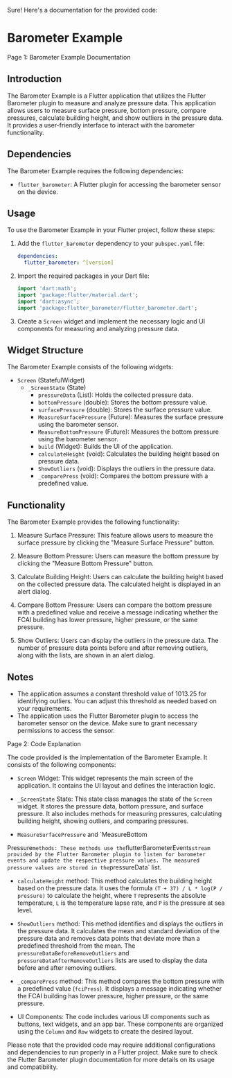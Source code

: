 Sure! Here's a documentation for the provided code:

# Barometer Example

Page 1: Barometer Example Documentation

## Introduction

The Barometer Example is a Flutter application that utilizes the Flutter Barometer plugin to measure and analyze pressure data. This application allows users to measure surface pressure, bottom pressure, compare pressures, calculate building height, and show outliers in the pressure data. It provides a user-friendly interface to interact with the barometer functionality.

## Dependencies

The Barometer Example requires the following dependencies:

- `flutter_barometer`: A Flutter plugin for accessing the barometer sensor on the device.

## Usage

To use the Barometer Example in your Flutter project, follow these steps:

1. Add the `flutter_barometer` dependency to your `pubspec.yaml` file:
   ```yaml
   dependencies:
     flutter_barometer: ^[version]
   ```
2. Import the required packages in your Dart file:
   ```dart
   import 'dart:math';
   import 'package:flutter/material.dart';
   import 'dart:async';
   import 'package:flutter_barometer/flutter_barometer.dart';
   ```
3. Create a `Screen` widget and implement the necessary logic and UI components for measuring and analyzing pressure data.

## Widget Structure

The Barometer Example consists of the following widgets:

- `Screen` (StatefulWidget)
  - `_ScreenState` (State)
    - `pressureData` (List<double>): Holds the collected pressure data.
    - `bottomPressure` (double): Stores the bottom pressure value.
    - `surfacePressure` (double): Stores the surface pressure value.
    - `MeasureSurfacePressure` (Future<void>): Measures the surface pressure using the barometer sensor.
    - `MeasureBottomPressure` (Future<void>): Measures the bottom pressure using the barometer sensor.
    - `build` (Widget): Builds the UI of the application.
    - `calculateHeight` (void): Calculates the building height based on pressure data.
    - `ShowOutliers` (void): Displays the outliers in the pressure data.
    - `_comparePress` (void): Compares the bottom pressure with a predefined value.

## Functionality

The Barometer Example provides the following functionality:

1. Measure Surface Pressure: This feature allows users to measure the surface pressure by clicking the "Measure Surface Pressure" button.

2. Measure Bottom Pressure: Users can measure the bottom pressure by clicking the "Measure Bottom Pressure" button.

3. Calculate Building Height: Users can calculate the building height based on the collected pressure data. The calculated height is displayed in an alert dialog.

4. Compare Bottom Pressure: Users can compare the bottom pressure with a predefined value and receive a message indicating whether the FCAI building has lower pressure, higher pressure, or the same pressure.

5. Show Outliers: Users can display the outliers in the pressure data. The number of pressure data points before and after removing outliers, along with the lists, are shown in an alert dialog.

## Notes

- The application assumes a constant threshold value of 1013.25 for identifying outliers. You can adjust this threshold as needed based on your requirements.
- The application uses the Flutter Barometer plugin to access the barometer sensor on the device. Make sure to grant necessary permissions to access the sensor.

Page 2: Code Explanation

The code provided is the implementation of the Barometer Example. It consists of the following components:

- `Screen` Widget: This widget represents the main screen of the application. It contains the UI layout and defines the interaction logic.

- `_ScreenState` State: This state class manages the state of the `Screen` widget. It stores the pressure data, bottom pressure, and surface pressure. It also includes methods for measuring pressures, calculating building height, showing outliers, and comparing pressures.

- `MeasureSurfacePressure` and `MeasureBottom

Pressure`methods: These methods use the`flutterBarometerEvents`stream provided by the Flutter Barometer plugin to listen for barometer events and update the respective pressure values. The measured pressure values are stored in the`pressureData` list.

- `calculateHeight` method: This method calculates the building height based on the pressure data. It uses the formula `(T + 37) / L * log(P / pressure)` to calculate the height, where `T` represents the absolute temperature, `L` is the temperature lapse rate, and `P` is the pressure at sea level.

- `ShowOutliers` method: This method identifies and displays the outliers in the pressure data. It calculates the mean and standard deviation of the pressure data and removes data points that deviate more than a predefined threshold from the mean. The `pressureDataBeforeRemoveOutliers` and `pressureDataAfterRemoveOutliers` lists are used to display the data before and after removing outliers.

- `_comparePress` method: This method compares the bottom pressure with a predefined value (`fciPress`). It displays a message indicating whether the FCAI building has lower pressure, higher pressure, or the same pressure.

- UI Components: The code includes various UI components such as buttons, text widgets, and an app bar. These components are organized using the `Column` and `Row` widgets to create the desired layout.

Please note that the provided code may require additional configurations and dependencies to run properly in a Flutter project. Make sure to check the Flutter Barometer plugin documentation for more details on its usage and compatibility.
